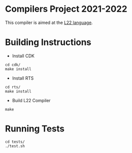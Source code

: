 Compilers Project 2021-2022
===
This compiler is aimed at the [L22 language](https://web.tecnico.ulisboa.pt/~david.matos/w/pt/index.php/Compiladores/Projecto_de_Compiladores/Projecto_2021-2022/Manual_de_Refer%C3%AAncia_da_Linguagem_L22).

Building Instructions
===

- Install CDK
```
cd cdk/
make install
```
- Install RTS
```
cd rts/
make install
```
- Build L22 Compiler
```
make
```

Running Tests
===
```
cd tests/
./test.sh
```
